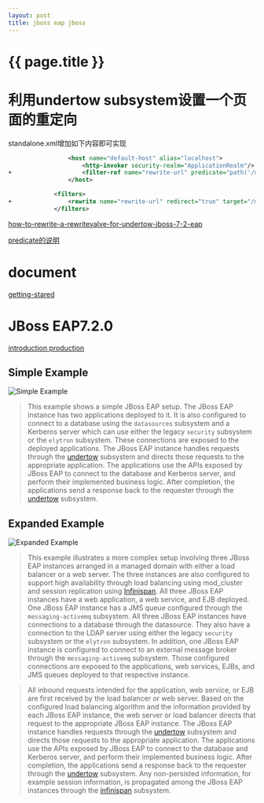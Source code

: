 ```yaml
---
layout: post
title: jboss eap jboss 
---
```

{{ page.title }}
=============

# 利用undertow subsystem设置一个页面的重定向

standalone.xml增加如下内容即可实现

```xml
                 <host name="default-host" alias="localhost">
                     <http-invoker security-realm="ApplicationRealm"/>
+                    <filter-ref name="rewrite-url" predicate="path('/myurl')"/>
                 </host>
```

```xml
             <filters>
+                <rewrite name="rewrite-url" redirect="true" target="/myrewriteurl0"/>
             </filters>
```

[how-to-rewrite-a-rewritevalve-for-undertow-jboss-7-2-eap](https://stackoverflow.com/questions/62898780/how-to-rewrite-a-rewritevalve-for-undertow-jboss-7-2-eap)

[predicate的说明](https://undertow.io/undertow-docs/undertow-docs-1.3.0/index.html#predicates-attributes-and-handlers)


# document 


[getting-stared](https://developers.redhat.com/products/eap/getting-started)

# JBoss EAP7.2.0

[introduction production](https://access.redhat.com/documentation/en-us/red_hat_jboss_enterprise_application_platform/7.2/html-single/introduction_to_jboss_eap/)

## Simple Example

![Simple Example](https://access.redhat.com/webassets/avalon/d/Red_Hat_JBoss_Enterprise_Application_Platform-7.2-Introduction_to_JBoss_EAP-en-US/images/12f621751f842d5d4e9b6e2bd5e10083/intro-example-simple.png)

> This example shows a simple JBoss EAP setup. The JBoss EAP instance has two applications deployed to it. It is also configured to connect to a database using the `datasources` subsystem and a Kerberos server which can use either the legacy `security` subsystem or the `elytron` subsystem. These connections are exposed to the deployed applications. The JBoss EAP instance handles requests through the [undertow](http://undertow.io/) subsystem and directs those requests to the appropriate application. The applications use the APIs exposed by JBoss EAP to connect to the database and Kerberos server, and perform their implemented business logic. After completion, the applications send a response back to the requester through the [undertow](http://undertow.io/) subsystem.

## Expanded Example

![Expanded Example](https://access.redhat.com/webassets/avalon/d/Red_Hat_JBoss_Enterprise_Application_Platform-7.2-Introduction_to_JBoss_EAP-en-US/images/d61b43b33fe5621529abd37abc081a34/intro-example-expanded.png)

> This example illustrates a more complex setup involving three JBoss EAP instances arranged in a managed domain with either a load balancer or a web server. The three instances are also configured to support high availability through load balancing using mod_cluster and session replication using [Infinispan](https://infinispan.org/). All three JBoss EAP instances have a web application, a web service, and EJB deployed. One JBoss EAP instance has a JMS queue configured through the `messaging-activemq` subsystem. All three JBoss EAP instances have connections to a database through the datasource. They also have a connection to the LDAP server using either the legacy `security` subsystem or the `elytron` subsystem. In addition, one JBoss EAP instance is configured to connect to an external message broker through the `messaging-activemq` subsystem. Those configured connections are exposed to the applications, web services, EJBs, and JMS queues deployed to that respective instance.


> All inbound requests intended for the application, web service, or EJB are first received by the load balancer or web server. Based on the configured load balancing algorithm and the information provided by each JBoss EAP instance, the web server or load balancer directs that request to the appropriate JBoss EAP instance. The JBoss EAP instance handles requests through the [undertow](http://undertow.io/) subsystem and directs those requests to the appropriate application. The applications use the APIs exposed by JBoss EAP to connect to the database and Kerberos server, and perform their implemented business logic. After completion, the applications send a response back to the requester through the [undertow](http://undertow.io/) subsystem. Any non-persisted information, for example session information, is propagated among the JBoss EAP instances through the [infinispan](https://infinispan.org/) subsystem.

